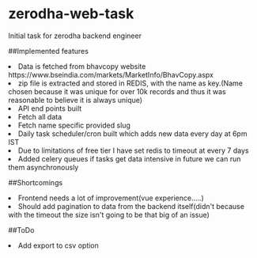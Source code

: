 # zerodha-web-task
Initial task for zerodha backend engineer

##Implemented features
<li>Data is fetched from bhavcopy website https://www.bseindia.com/markets/MarketInfo/BhavCopy.aspx</li>
<li>zip file is extracted and stored in REDIS, with the name as key.(Name chosen because it was unique for over 10k records and thus it was reasonable to believe it is always unique)</li>
<li>API end points built
   <li>Fetch all data</li>
   <li>Fetch name specific provided slug</li>
</li>
<li>Daily task scheduler/cron built which adds new data every day at 6pm IST</li>
<li>Due to limitations of free tier I have set redis to timeout at every 7 days</li>
<li>Added celery queues if tasks get data intensive in future we can run them asynchronously</li>

##Shortcomings
<li>Frontend needs a lot of improvement(vue experience.....)</li>
<li>Should add pagination to data from the backend itself(didn't because with the timeout the size isn't going to be that big of an issue)</li>

##ToDo
<li>Add export to csv option</li>
